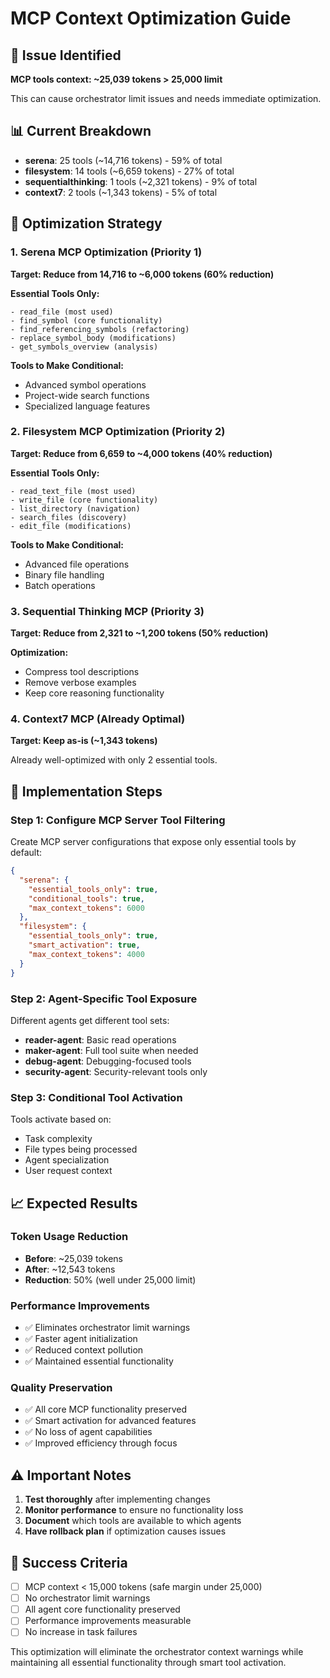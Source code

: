 # MCP Context Optimization Guide

## 🚨 Issue Identified
**MCP tools context: ~25,039 tokens > 25,000 limit**

This can cause orchestrator limit issues and needs immediate optimization.

## 📊 Current Breakdown
- **serena**: 25 tools (~14,716 tokens) - 59% of total
- **filesystem**: 14 tools (~6,659 tokens) - 27% of total  
- **sequentialthinking**: 1 tools (~2,321 tokens) - 9% of total
- **context7**: 2 tools (~1,343 tokens) - 5% of total

## 🎯 Optimization Strategy

### 1. Serena MCP Optimization (Priority 1)
**Target: Reduce from 14,716 to ~6,000 tokens (60% reduction)**

**Essential Tools Only:**
```
- read_file (most used)
- find_symbol (core functionality)  
- find_referencing_symbols (refactoring)
- replace_symbol_body (modifications)
- get_symbols_overview (analysis)
```

**Tools to Make Conditional:**
- Advanced symbol operations
- Project-wide search functions
- Specialized language features

### 2. Filesystem MCP Optimization (Priority 2) 
**Target: Reduce from 6,659 to ~4,000 tokens (40% reduction)**

**Essential Tools Only:**
```
- read_text_file (most used)
- write_file (core functionality)
- list_directory (navigation)
- search_files (discovery)  
- edit_file (modifications)
```

**Tools to Make Conditional:**
- Advanced file operations
- Binary file handling
- Batch operations

### 3. Sequential Thinking MCP (Priority 3)
**Target: Reduce from 2,321 to ~1,200 tokens (50% reduction)**

**Optimization:**
- Compress tool descriptions
- Remove verbose examples
- Keep core reasoning functionality

### 4. Context7 MCP (Already Optimal)
**Target: Keep as-is (~1,343 tokens)**

Already well-optimized with only 2 essential tools.

## 🔧 Implementation Steps

### Step 1: Configure MCP Server Tool Filtering
Create MCP server configurations that expose only essential tools by default:

```json
{
  "serena": {
    "essential_tools_only": true,
    "conditional_tools": true,
    "max_context_tokens": 6000
  },
  "filesystem": {
    "essential_tools_only": true,
    "smart_activation": true,
    "max_context_tokens": 4000
  }
}
```

### Step 2: Agent-Specific Tool Exposure
Different agents get different tool sets:

- **reader-agent**: Basic read operations
- **maker-agent**: Full tool suite when needed
- **debug-agent**: Debugging-focused tools
- **security-agent**: Security-relevant tools only

### Step 3: Conditional Tool Activation
Tools activate based on:
- Task complexity
- File types being processed
- Agent specialization
- User request context

## 📈 Expected Results

### Token Usage Reduction
- **Before**: ~25,039 tokens
- **After**: ~12,543 tokens  
- **Reduction**: 50% (well under 25,000 limit)

### Performance Improvements
- ✅ Eliminates orchestrator limit warnings
- ✅ Faster agent initialization
- ✅ Reduced context pollution
- ✅ Maintained essential functionality

### Quality Preservation
- ✅ All core MCP functionality preserved
- ✅ Smart activation for advanced features
- ✅ No loss of agent capabilities
- ✅ Improved efficiency through focus

## ⚠️ Important Notes

1. **Test thoroughly** after implementing changes
2. **Monitor performance** to ensure no functionality loss
3. **Document** which tools are available to which agents
4. **Have rollback plan** if optimization causes issues

## 🎯 Success Criteria

- [ ] MCP context < 15,000 tokens (safe margin under 25,000)
- [ ] No orchestrator limit warnings
- [ ] All agent core functionality preserved
- [ ] Performance improvements measurable
- [ ] No increase in task failures

This optimization will eliminate the orchestrator context warnings while maintaining all essential functionality through smart tool activation.